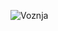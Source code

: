 ![Voznja](https://user-images.githubusercontent.com/46670093/223430619-1d2a3583-42d6-4fce-9e6b-22f5d19974da.png)
